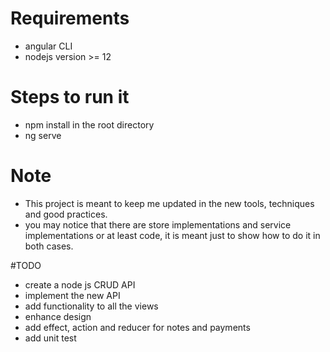 # Requirements
- angular CLI
- nodejs version >= 12


# Steps to run it
- npm install in the root directory
- ng serve

# Note
- This project is meant to keep me updated in the new tools, techniques and good practices.
- you may notice that there are store implementations and service implementations or at least code, it is meant just to show how to do it in both cases.


#TODO
- create a node js CRUD API
- implement the new API
- add functionality to all the views
- enhance design
- add effect, action and reducer for notes and payments
- add unit test

